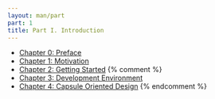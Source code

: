 ```yaml
---
layout: man/part
part: 1
title: Part I. Introduction
---
```


- [Chapter 0: Preface](/man/p1/ch0_preface.html)
- [Chapter 1: Motivation](/man/p1/ch1_motivation.html)
- [Chapter 2: Getting Started](/man/p1/ch2_getting_started.html)
{% comment %}
- [Chapter 3: Development Environment](/man/p1/ch3_development_environment.html)
- [Chapter 4: Capsule Oriented Design](/man/p1/ch4_capsule_oriented_design.html)
{% endcomment %}
